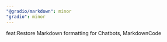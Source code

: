 ```yaml
---
"@gradio/markdown": minor
"gradio": minor
---
```


feat:Restore Markdown formatting for Chatbots, MarkdownCode
